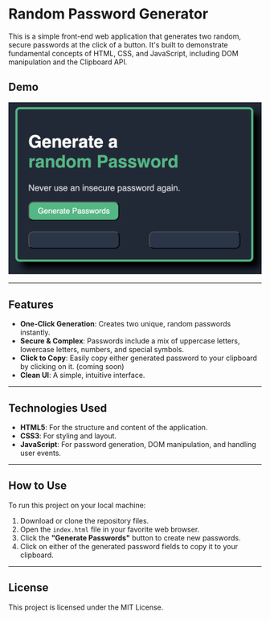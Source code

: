 # Random Password Generator

This is a simple front-end web application that generates two random, secure passwords at the click of a button. It's built to demonstrate fundamental concepts of HTML, CSS, and JavaScript, including DOM manipulation and the Clipboard API.


## Demo


*![A screenshot showcasing the UI of the password generator](images/example.png)*

***

## Features

* **One-Click Generation**: Creates two unique, random passwords instantly.
* **Secure & Complex**: Passwords include a mix of uppercase letters, lowercase letters, numbers, and special symbols.
* **Click to Copy**: Easily copy either generated password to your clipboard by clicking on it. (coming soon)
* **Clean UI**: A simple, intuitive interface.

***

## Technologies Used

* **HTML5**: For the structure and content of the application.
* **CSS3**: For styling and layout.
* **JavaScript**: For password generation, DOM manipulation, and handling user events.

***

## How to Use

To run this project on your local machine:

1.  Download or clone the repository files.
2.  Open the `index.html` file in your favorite web browser.
3.  Click the **"Generate Passwords"** button to create new passwords.
4.  Click on either of the generated password fields to copy it to your clipboard.

***

## License

This project is licensed under the MIT License.
